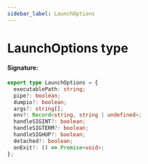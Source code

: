 ```yaml
---
sidebar_label: LaunchOptions
---
```


# LaunchOptions type

#### Signature:

```typescript
export type LaunchOptions = {
  executablePath: string;
  pipe?: boolean;
  dumpio?: boolean;
  args?: string[];
  env?: Record<string, string | undefined>;
  handleSIGINT?: boolean;
  handleSIGTERM?: boolean;
  handleSIGHUP?: boolean;
  detached?: boolean;
  onExit?: () => Promise<void>;
};
```
